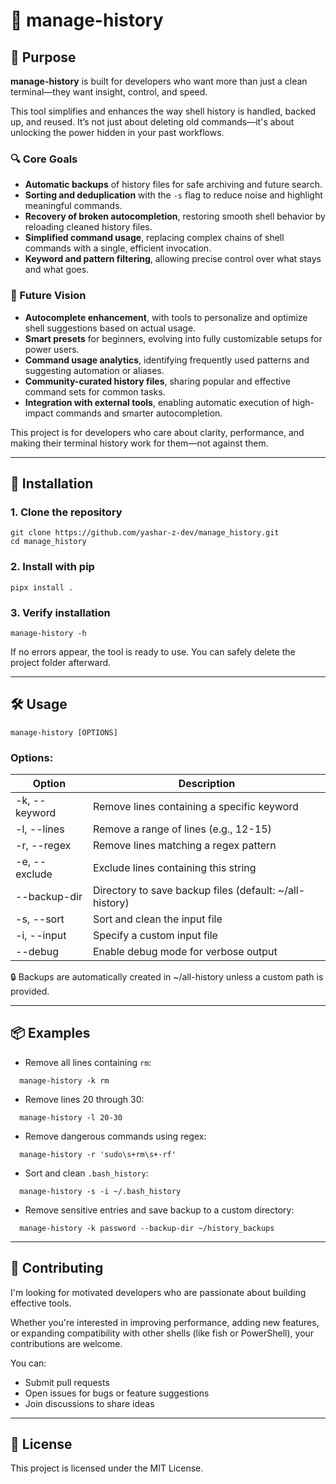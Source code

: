 # 🧹 manage-history


## 🎯 Purpose

**manage-history** is built for developers who want more than just a clean terminal—they want insight, control, and speed.

This tool simplifies and enhances the way shell history is handled, backed up, and reused. It’s not just about deleting old commands—it's about unlocking the power hidden in your past workflows.

### 🔍 Core Goals

- **Automatic backups** of history files for safe archiving and future search.
- **Sorting and deduplication** with the `-s` flag to reduce noise and highlight meaningful commands.
- **Recovery of broken autocompletion**, restoring smooth shell behavior by reloading cleaned history files.
- **Simplified command usage**, replacing complex chains of shell commands with a single, efficient invocation.
- **Keyword and pattern filtering**, allowing precise control over what stays and what goes.

### 🌱 Future Vision

- **Autocomplete enhancement**, with tools to personalize and optimize shell suggestions based on actual usage.
- **Smart presets** for beginners, evolving into fully customizable setups for power users.
- **Command usage analytics**, identifying frequently used patterns and suggesting automation or aliases.
- **Community-curated history files**, sharing popular and effective command sets for common tasks.
- **Integration with external tools**, enabling automatic execution of high-impact commands and smarter autocompletion.

This project is for developers who care about clarity, performance, and making their terminal history work for them—not against them.

---

## 🚀 Installation

### 1. Clone the repository
```
git clone https://github.com/yashar-z-dev/manage_history.git
cd manage_history
```
### 2. Install with pip
```
pipx install .
```
### 3. Verify installation
```
manage-history -h
```
If no errors appear, the tool is ready to use. You can safely delete the project folder afterward.

---

## 🛠️ Usage
```
manage-history [OPTIONS]
```
### Options:

| Option | Description |
|--------|-------------|
| -k, --keyword | Remove lines containing a specific keyword |
| -l, --lines | Remove a range of lines (e.g., 12-15) |
| -r, --regex | Remove lines matching a regex pattern |
| -e, --exclude | Exclude lines containing this string |
| --backup-dir | Directory to save backup files (default: ~/all-history) |
| -s, --sort | Sort and clean the input file |
| -i, --input | Specify a custom input file |
| --debug | Enable debug mode for verbose output |

🔒 Backups are automatically created in ~/all-history unless a custom path is provided.

---

## 📦 Examples

- Remove all lines containing `rm`:
```
  manage-history -k rm
```
- Remove lines 20 through 30:
```
  manage-history -l 20-30
```
- Remove dangerous commands using regex:
```
  manage-history -r 'sudo\s+rm\s+-rf'
```
- Sort and clean `.bash_history`:
```
  manage-history -s -i ~/.bash_history
```
- Remove sensitive entries and save backup to a custom directory:
```
  manage-history -k password --backup-dir ~/history_backups
```
---

## 🤝 Contributing

I'm looking for motivated developers who are passionate about building effective tools.

Whether you're interested in improving performance, adding new features, or expanding compatibility with other shells (like fish or PowerShell), your contributions are welcome.

You can:
- Submit pull requests
- Open issues for bugs or feature suggestions
- Join discussions to share ideas

---

## 📄 License

This project is licensed under the MIT License.
